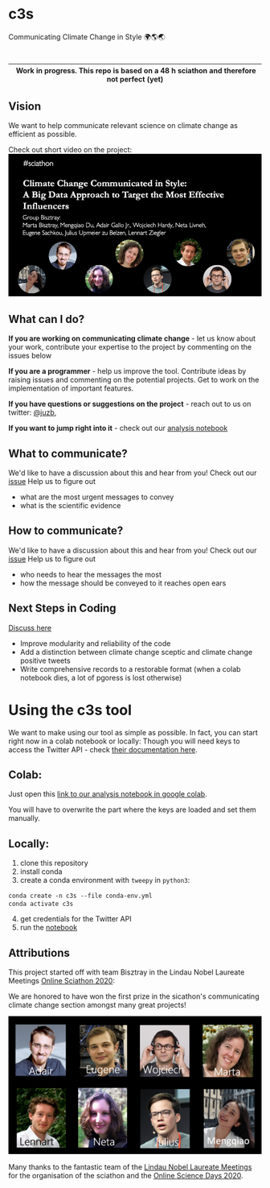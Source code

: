 # c3s
Communicating Climate Change in Style 🌍🌎🌏

# 

| Work in progress. This repo is based on a 48 h sciathon and therefore not perfect (yet) |
|---|

## Vision

We want to help communicate relevant science on climate change as efficient as possible.

Check out short video on the project: [![Project video](img/video_thumbnail.png)](https://youtu.be/3t5OFxMSSF0)


## What can I do?

**If you are working on communicating climate change** - let us know about your work, contribute your expertise to the project by commenting on the issues below 

**If you are a programmer** - help us improve the tool. Contribute ideas by raising issues and commenting on the potential projects. Get to work on the implementation of important features. 
<!-- # TODO: link issue here -->

**If you have questions or suggestions on the project** - reach out to us on twitter: [@juzb](https://twitter.com/juluzb), 
<!-- #TODO: add your handles, if you're fine with that -->

**If you want to jump right into it** - check out our [analysis notebook]((https://github.com/juzb/c3s/blob/master/code/sciathon_notebook.ipynb))


## What to communicate?

We'd  like to have a discussion about this and hear from you! 
Check out our [issue](https://github.com/juzb/c3s/issues/1#issue-650606111) 
Help us to figure out
- what are the most urgent messages to convey
- what is the scientific evidence


## How to communicate?

We'd  like to have a discussion about this and hear from you! 
Check out our [issue](https://github.com/juzb/c3s/issues/2#issue-650606682)
Help us to figure out
- who needs to hear the messages the most
- how the message should be conveyed to it reaches open ears


## Next Steps in Coding

[Discuss here](https://github.com/juzb/c3s/issues/3#issue-650607257)
- Improve modularity and reliability of the code
- Add a distinction between climate change sceptic and climate change positive tweets
- Write comprehensive records to a restorable format (when a colab notebook dies, a lot of pgoress is lost otherwise)

# Using the c3s tool

We want to make using our tool as simple as possible. In fact, you can start right now in a colab notebook or locally:
Though you will need keys to access the Twitter API - check [their documentation here](https://developer.twitter.com/en/docs/basics/authentication/overview).

## Colab:

Just open this [link to our analysis notebook in google colab](https://github.com/juzb/c3s/blob/master/code/sciathon_notebook.ipynb).

You will have to overwrite the part where the keys are loaded and set them manually. 

## Locally:
<!-- Hyperlink all of these -->
1. clone this repository
2. install conda
3. create a conda environment with `tweepy` in `python3`: 
 ```
conda create -n c3s --file conda-env.yml
conda activate c3s
 ```
4. get credentials for the Twitter API
5. run the [notebook](code/sciathon_notebook.ipynb)

## Attributions

This project started off with team Bisztray in the Lindau Nobel Laureate Meetings [Online Sciathon 2020](http://sciathon.org/):

We are honored to have won the first prize in the sicathon's communicating climate change section amongst many great projects!

![Group picture](img/group_bisztray.png)

Many thanks to the fantastic team of the [Lindau Nobel Laureate Meetings](https://www.lindau-nobel.org/) for the organisation of the sciathon and the [Online Science Days 2020](http://science-days.org/).

 
